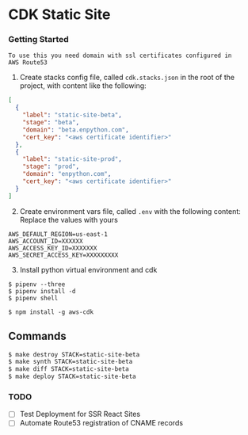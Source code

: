 # CDK Static Site


### Getting Started

```
To use this you need domain with ssl certificates configured in 
AWS Route53
```

 1. Create stacks config file, called `cdk.stacks.json` in the root of the project, with content like the following:
```json
[
  {
    "label": "static-site-beta",
    "stage": "beta",
    "domain": "beta.enpython.com",
    "cert_key": "<aws certificate identifier>"
  },
  {
    "label": "static-site-prod",
    "stage": "prod",
    "domain": "enpython.com",
    "cert_key": "<aws certificate identifier>"
  }
]
```
 2. Create environment vars file, called `.env` with the following content:
Replace the values with yours
```
AWS_DEFAULT_REGION=us-east-1
AWS_ACCOUNT_ID=XXXXXX
AWS_ACCESS_KEY_ID=XXXXXXX
AWS_SECRET_ACCESS_KEY=XXXXXXXXX
```
3. Install python virtual environment and cdk
```
$ pipenv --three
$ pipenv install -d
$ pipenv shell

$ npm install -g aws-cdk
```

## Commands

```bash
$ make destroy STACK=static-site-beta
$ make synth STACK=static-site-beta
$ make diff STACK=static-site-beta
$ make deploy STACK=static-site-beta
```

### TODO
 - [ ] Test Deployment for SSR React Sites
 - [ ] Automate Route53 registration of CNAME records